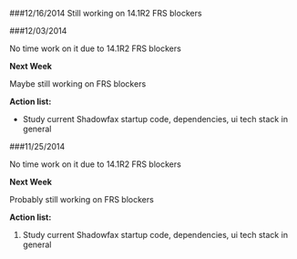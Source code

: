 ###12/16/2014
Still working on 14.1R2 FRS blockers

###12/03/2014

No time work on it due to 14.1R2 FRS blockers

**Next Week**

Maybe still working on FRS blockers

**Action list:**

- Study current Shadowfax startup code, dependencies, ui tech stack in general 


###11/25/2014

No time work on it due to 14.1R2 FRS blockers

**Next Week**

Probably still working on FRS blockers

**Action list:**

1. Study current Shadowfax startup code, dependencies, ui tech stack in general 
